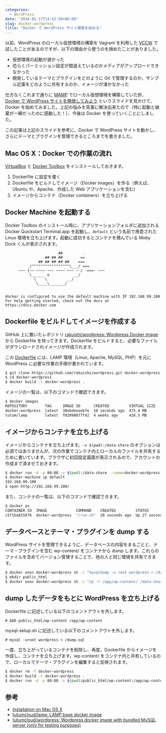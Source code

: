 ```yaml
---
categories:
  - WordPress
date: "2016-01-17T14:53:50+09:00"
slug: docker-wordpress
title: "Docker で WordPress サイト開発を始める"
---
```


以前、WordPress のローカル仮想環境の構築を Vagrant を利用した [VCCW](http://vccw.cc/) で試したことがあるのですが、以下の理由から使うのを諦めたことがありました。

* 仮想環境の起動が遅かった
* 恐らくパーミッション設定が間違えているのかメディアがアップロードできなかった
* 開発しているテーマとプラグインをどのように Git で管理するのか、サンプル記事をどのように共有するのか、イメージが湧かなかった

仕方なくこれまで通りに [MAMP](https://www.mamp.info/en/) でローカル仮想環境を構築していた折、[Docker で WordPress サイトを開発してみよう](http://www.slideshare.net/mookjp/dockerword-press) というスライドを見かけて、Docker を始めてみました。上記の悩みを見事に解決出来たので（特に起動と破棄が一瞬だったのに感動した！）、今後は Docker を使っていくことにしました。

この記事は上記のスライドを参考に、Docker で WordPress サイトを動かし、さらにテーマとプラグインを管理できるところまでを書きました。

## Mac OS X：Docker での作業の流れ

[VirtualBox](https://www.virtualbox.org/) と [Docker Toolbox](https://www.docker.com/docker-toolbox) をインストールしておきます。

1. Dockerfile に設定を書く
1. Dockerfile をビルドしてイメージ（Docker images）を作る（例えば、 Ubuntu や、Apache、作成した Web アプリケーションを含む)
1. イメージからコンテナ（Docker containers）を立ち上げる

## Docker Machine を起動する

Docker Toolbox のインストール時に、アプリケーションフォルダに追加される Docker Quickstart Terminal.app を起動し、`default` という名前で用意された Linux 環境を立ち上げます。起動に成功するとコンテナを積んでいる Moby Dock くんが表示されます。

```
                        ##         .
                  ## ## ##        ==
               ## ## ## ## ##    ===
           /"""""""""""""""""\___/ ===
      ~~~ {~~ ~~~~ ~~~ ~~~~ ~~~ ~ /  ===- ~~~
           \______ o           __/
             \    \         __/
              \____\_______/


docker is configured to use the default machine with IP 192.168.99.100
For help getting started, check out the docs at https://docs.docker.com
```

## Dockerfile をビルドしてイメージを作成する

GitHub 上に置いたレポジトリ [rakuishi/wordpress: Wordpress Docker image](https://github.com/rakuishi/wordpress) から Dockerfile を持ってきます。Dockerfile をビルドすると、必要なファイルがダウンロードされイメージが作成されます。

この [Dockerfile](https://github.com/rakuishi/wordpress/blob/master/Dockerfile) には、LAMP 環境（Linux, Apache, MySQL, PHP）を元に WordPress に必要な作業の手順が書かれています。

```bash
$ git clone https://github.com/rakuishi/wordpress.git docker-wordpress
$ cd docker-wordpress
$ docker build -t docker-wordpress .
```

イメージの一覧は、以下のコマンドで確認できます。

```bash
$ docker images
REPOSITORY        TAG     IMAGE ID      CREATED         VIRTUAL SIZE
docker-wordpress  latest  38ebdeeaeb7e  10 seconds ago  475.4 MB
tutum/lamp        latest  f02090877f42  4 weeks ago     426.5 MB
```

## イメージからコンテナを立ち上げる

イメージからコンテナを立ち上げます。`-v $(pwd):/data-share` のオプションは必須ではありませんが、次の作業でコンテナ内とローカルのファイルを共有するために書いています。ブラウザに初回設定画面が表示されるので、アカウントの作成まで済ませておきます。

```bash
$ docker run -d -p 80:80 -v $(pwd):/data-share --name=docker-wordpress docker-wordpress
$ docker-machine ip default
192.168.99.100
$ open http://192.168.99.100/
```

また、コンテナの一覧は、以下のコマンドで確認できます。

```bash
$ docker ps
CONTAINER ID  IMAGE             COMMAND    CREATED         STATUS         PORTS                         NAMES
c5f1ba815676  docker-wordpress  "/run.sh"  28 seconds ago  Up 27 seconds  0.0.0.0:80->80/tcp, 3306/tcp  docker-wordpress
```

## データベースとテーマ・プラグインを dump する

WordPress サイトを管理できるように、データベースの内容をまるごとと、テーマ・プラグインを含む wp-content/ をコンテナから dump します。これらのファイルを含めてバージョン管理することで、他の人と同じ環境を共有できます。

```bash
$ docker exec docker-wordpress sh -c "mysqldump -u root wordpress > /data-share/dump.sql"
$ mkdir public_html
$ docker exec docker-wordpress sh -c "cp -r /app/wp-content/ /data-share/public_html/"
```

## dump したデータをもとに WordPress を立ち上げる

Dockerfile に記述している以下のコメントアウトを外します。

```
# ADD public_html/wp-content /app/wp-content
```

mysql-setup.sh に記述している以下のコメントアウトを外します。

```
# mysql -uroot wordpress < /dump.sql
```

一度、立ち上がっているコンテナを削除し、再度、Dockerfile からイメージを作成し、コンテナを立ち上げます。wp-content/ をコンテナ内と共有しているので、ローカルでテーマ・プラグインを編集すると反映されます。

```bash
$ docker rm -f docker-wordpress
$ docker build -t docker-wordpress .
$ docker run -d -p 80:80 -v $(pwd)/public_html/wp-content:/app/wp-content/ -v $(pwd)/dump.sql:/dump.sql --name=docker-wordpress docker-wordpress
```

## 参考

* [Installation on Mac OS X](https://docs.docker.com/engine/installation/mac/)
* [tutumcloud/lamp: LAMP base docker image](https://github.com/tutumcloud/lamp)
* [tutumcloud/wordpress: Wordpress docker image with bundled MySQL server (only for testing purposes)](https://github.com/tutumcloud/wordpress)
